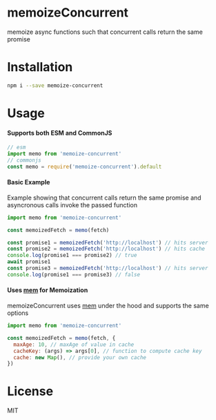 # memoizeConcurrent

memoize async functions such that concurrent calls return the same promise

# Installation

```sh
npm i --save memoize-concurrent
```

# Usage

#### Supports both ESM and CommonJS

```js
// esm
import memo from 'memoize-concurrent'
// commonjs
const memo = require('memoize-concurrent').default
```

#### Basic Example

Example showing that concurrent calls return the same promise and asyncronous calls invoke the passed function

```js
import memo from 'memoize-concurrent'

const memoizedFetch = memo(fetch)

const promise1 = memoizedFetch('http://localhost') // hits server
const promise2 = memoizedFetch('http://localhost') // hits cache
console.log(promise1 === promise2) // true
await promise1
const promise3 = memoizedFetch('http://localhost') // hits server
console.log(promise1 === promise3) // false
```

#### Uses [mem](https://github.com/sindresorhus/mem) for Memoization

memoizeConcurrent uses [mem](https://github.com/sindresorhus/mem) under the hood and supports the same options

```js
import memo from 'memoize-concurrent'

const memoizedFetch = memo(fetch, {
  maxAge: 10, // maxAge of value in cache
  cacheKey: (args) => args[0], // function to compute cache key
  cache: new Map(), // provide your own cache
})
```

# License

MIT
